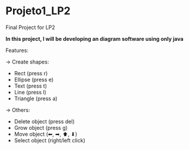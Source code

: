 # Projeto1_LP2
 Final Project for LP2
 
 **In this project, I will be developing an diagram software using only java**
 
 Features:
 
 -> Create shapes:
  * Rect (press r)
  * Ellipse (press e)
  * Text (press t)
  * Line (press l)
  * Triangle (press a)
  
-> Others:
* Delete object (press del)
* Grow object (press g)
* Move object (⬅, ➡, ⬆, ⬇)
* Select object (right/left click)

